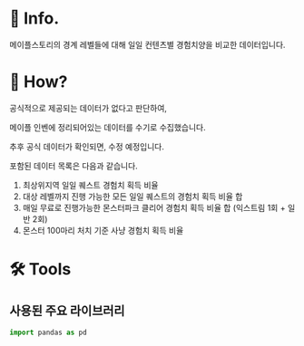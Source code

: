 # 📌 Info.
메이플스토리의 경계 레벨들에 대해 일일 컨텐츠별 경험치양을 비교한 데이터입니다.

# 🧐 How?
공식적으로 제공되는 데이터가 없다고 판단하여,

메이플 인벤에 정리되어있는 데이터를 수기로 수집했습니다.

추후 공식 데이터가 확인되면, 수정 예정입니다.

포함된 데이터 목록은 다음과 같습니다.

1. 최상위지역 일일 퀘스트 경험치 획득 비율
2. 대상 레벨까지 진행 가능한 모든 일일 퀘스트의 경험치 획득 비율 합
3. 매일 무료로 진행가능한 몬스터파크 클리어 경험치 획득 비율 합 (익스트림 1회 + 일반 2회)
4. 몬스터 100마리 처치 기준 사냥 경험치 획득 비율

# 🛠️ Tools
## 사용된 주요 라이브러리

```python
import pandas as pd
```
